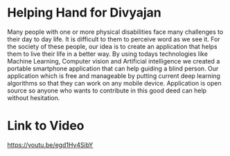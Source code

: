 # Helping Hand for Divyajan
 
Many people with one or more physical disabilities face many challenges to their day to day life. It is difficult to them to perceive word as we see it. For the society of these people, our idea is to create an application that helps them to live their life in a better way. By using todays technologies like Machine Learning, Computer vision and Artificial intelligence we created a portable smartphone application that can help guiding a blind person. Our application which is free and manageable by putting current deep learning algorithms so that they can work on any mobile device. Application is open source so anyone who wants to contribute in this good deed can help without hesitation.

# Link to Video

https://youtu.be/egd1Hy4SibY
